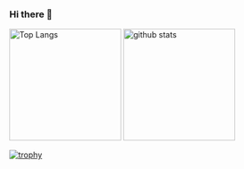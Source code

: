### Hi there 👋

<!-- 
**Yuma-Tsukakoshi/Yuma-Tsukakoshi** is a ✨ _special_ ✨ repository because its `README.md` (this file) appears on your GitHub profile.

Here are some ideas to get you started:

- 🔭 I’m currently working on ...
- 🌱 I’m currently learning ...
- 👯 I’m looking to collaborate on ...
- 🤔 I’m looking for help with ...
- 💬 Ask me about ...
- 📫 How to reach me: ...
- 😄 Pronouns: ...
- ⚡ Fun fact: ... -->

<p align="left"> 
  <img alt="Top Langs" height="200px" src="https://github-readme-stats.vercel.app/api/top-langs/?username=Yuma-Tsukakoshi&layout=compact&show_icons=true&theme=dark_lover" />
  <img alt="github stats" height="200px" src="https://github-readme-stats.vercel.app/api?username=Yuma-Tsukakoshi&theme=dark_lover&show_icons=ture" />
</p>

[![trophy](https://github-profile-trophy.vercel.app/?username=ryo-ma&theme=dark_lover&column=7
)](https://github.com/ryo-ma/github-profile-trophy)

